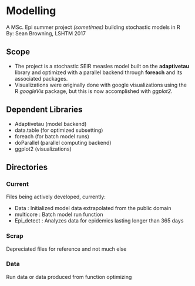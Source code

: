 # Modelling
A MSc. Epi summer project *(sometimes)* building stochastic models in R  
By: Sean Browning, LSHTM 2017

## Scope
  * The project is a stochastic SEIR measles model built on the **adaptivetau**
    library and optimized with a parallel backend through **foreach** and its
    associated packages.
  * Visualizations were originally done with google visualizations using the R *googleVis*
    package, but this is now accomplished with *ggplot2*.

## Dependent Libraries
* Adaptivetau (model backend)
* data.table (for optimized subsetting)
* foreach (for batch model runs)
* doParallel (parallel computing backend)
* ggplot2 (visualizations)

## Directories
### Current
  Files being actively developed, currently:
  * Data : Initialized model data extrapolated from the public domain
  * multicore : Batch model run function
  * Epi_detect : Analyzes data for epidemics lasting longer than 365 days
### Scrap
  Depreciated files for reference and not much else
### Data
  Run data or data produced from function optimizing
